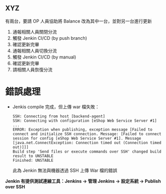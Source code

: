 XYZ
---

有兩台，要請 OP 人員協助將 Balance 改為其中一台，並對另一台進行更新

1. 通報相關人員關閉分流
2. 觸發 Jenkin CI/CD (by push branch)
3. 確認更新完畢
4. 通報相關人員切換分流
5. 觸發 Jenkin CI/CD (by manual)
6. 確認更新完畢
7. 請相關人員恢復分流


錯誤處理
=======

- Jenkis compile 完成，但上傳 war 檔失敗：

  ```
  SSH: Connecting from host [backend-agent]
  SSH: Connecting with configuration [eShop Web Service Server #1] ...
  ERROR: Exception when publishing, exception message [Failed to connect and initialize SSH connection. Message: [Failed to connect session for config [eShop Web Service Server #1]. Message [java.net.ConnectException: Connection timed out (Connection timed out)]]]
  Build step 'Send files or execute commands over SSH' changed build result to UNSTABLE
  Finished: UNSTABLE
  ```
  
  此為 Jenkin 無法與機器透過 SSH 上傳 War 檔的錯誤

**Jenkin 有提供測試連線工具：Jenkins -> 管理 Jenkins -> 設定系統 -> Publish over SSH**
